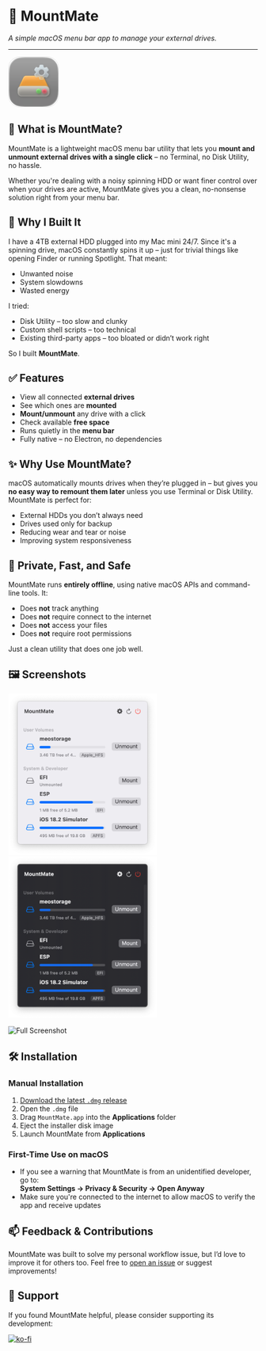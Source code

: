 # 🚀 MountMate

_A simple macOS menu bar app to manage your external drives._

---

<img src="https://raw.githubusercontent.com/homielab/mountmate/main/docs/assets/icon.png" alt="MountMate Icon" width="100" height="100" style="border-radius: 22%; border: 0.5px solid rgba(0,0,0,0.1);" />

## 🧩 What is MountMate?

MountMate is a lightweight macOS menu bar utility that lets you **mount and unmount external drives with a single click** – no Terminal, no Disk Utility, no hassle.

Whether you're dealing with a noisy spinning HDD or want finer control over when your drives are active, MountMate gives you a clean, no-nonsense solution right from your menu bar.

## 🧠 Why I Built It

I have a 4TB external HDD plugged into my Mac mini 24/7. Since it's a spinning drive, macOS constantly spins it up – just for trivial things like opening Finder or running Spotlight. That meant:

- Unwanted noise
- System slowdowns
- Wasted energy

I tried:

- Disk Utility – too slow and clunky
- Custom shell scripts – too technical
- Existing third-party apps – too bloated or didn’t work right

So I built **MountMate**.

## ✅ Features

- View all connected **external drives**
- See which ones are **mounted**
- **Mount/unmount** any drive with a click
- Check available **free space**
- Runs quietly in the **menu bar**
- Fully native – no Electron, no dependencies

## ✨ Why Use MountMate?

macOS automatically mounts drives when they’re plugged in – but gives you **no easy way to remount them later** unless you use Terminal or Disk Utility. MountMate is perfect for:

- External HDDs you don’t always need
- Drives used only for backup
- Reducing wear and tear or noise
- Improving system responsiveness

## 🔐 Private, Fast, and Safe

MountMate runs **entirely offline**, using native macOS APIs and command-line tools. It:

- Does **not** track anything
- Does **not** require connect to the internet
- Does **not** access your files
- Does **not** require root permissions

Just a clean utility that does one job well.

## 🖼️ Screenshots

<img src="https://raw.githubusercontent.com/homielab/mountmate/main/docs/screenshots/light.png" width="300" /><img src="https://raw.githubusercontent.com/homielab/mountmate/main/docs/screenshots/dark.png" width="300" />

![Full Screenshot](https://raw.githubusercontent.com/homielab/mountmate/main/docs/screenshots/light-full.png)

## 🛠️ Installation

### Manual Installation

1. [Download the latest `.dmg` release](https://github.com/homielab/mountmate/releases)
2. Open the `.dmg` file
3. Drag `MountMate.app` into the **Applications** folder
4. Eject the installer disk image
5. Launch MountMate from **Applications**

### First-Time Use on macOS

- If you see a warning that MountMate is from an unidentified developer, go to:  
  **System Settings → Privacy & Security → Open Anyway**
- Make sure you're connected to the internet to allow macOS to verify the app and receive updates

## 📫 Feedback & Contributions

MountMate was built to solve my personal workflow issue, but I’d love to improve it for others too.
Feel free to [open an issue](https://github.com/homielab/mountmate/issues) or suggest improvements!

## 🤝 Support

If you found MountMate helpful, please consider supporting its development:

[![ko-fi](https://ko-fi.com/img/githubbutton_sm.svg)](https://ko-fi.com/homielab)
